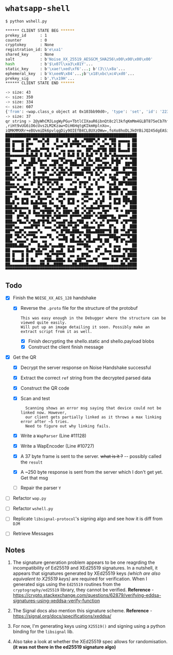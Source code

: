 # `whatsapp-shell`

```bash
$ python wshell.py

****** CLIENT STATE BEG ******
prekey_id      : 1
counter        : 0
cryptokey      : None
registration_id: b'e\xa1'
shared_key     : None
salt           : b'Noise_XX_25519_AESGCM_SHA256\x00\x00\x00\x00'
hash           : b'$\x07l\xa3\x81Y'...
static_key     : b'\xae!\xed\xf6'...; b'(3\\\x8a'...
ephemeral_key  : b'k\xeeN\x84'...;b'\x18\xbc\xc4\xd0'...
prekey_sig     : b',Y\x19H'...
****** CLIENT STATE END ******

-> size: 43
<- size: 350
-> size: 334
<- size: 607
{'from': <wap.class_o object at 0x103bb90d0>, 'type': 'set', 'id': '2236335922', 'xmlns': 'md'}
-> size: 37
qr string > 2@yWhCMJLogWyPGu+TbtlCIXauR6ibnQt8c2l3kfqKmMm4GLBT875eCb7hfChiBY5Bk5+taPiASrXsOA==
,riHt9vUG6iO6cUvs2LM2Kzaw+DiH6HqtgKIkmHplnXo=,
iQMKMMXRr+eBUvmiDk6pvlqgDiy9OIEfB4CL8UXzOWw=,foXo8hoDLJkOYBiJQ245dgEASibGYkpaaOvOt89Tvl8=
█████████████████████████████████████████████████████████
██ ▄▄▄▄▄ █▀ ▀▀▄▄▀▄█   █ ▄  █ ▄█▄ ▄▀███▀▄▀ ▄▀ ▀██ ▄▄▄▄▄ ██
██ █   █ █▀▀    █ ▀  ▀▄▄▄▀█ █▀▀█▀▄▄ ▄▄▀ ▀▄▄▀▀▄▀█ █   █ ██
██ █▄▄▄█ █▀▄▄█▄▀▀▀█ ▀ ▀ ▄▄ ▄▄▄ ▄▄  ██▀▄▄█▀██ ███ █▄▄▄█ ██
██▄▄▄▄▄▄▄█▄█▄█ █ █▄█ █▄▀ █ █▄█ █ █ █▄█ ▀ █ █▄▀▄█▄▄▄▄▄▄▄██
██▄▄▄  █▄  ██ █▄▄▄▀ ▄▄▄▀█▀▄▄▄ ▄▀▀▄█ █▄ ██▄▀▀  █▄█▄▀ ▀ ▀██
██▀   ▄▀▄▄██▀▀ █▄▄ ▄▄█▀▄▄▀▀ ███▄▄█ █▄▄▀ ▄▄▀█▀▄▀ █▀  ██▀██
███ ▀▀  ▄█▀ █  ▀▀▄█ ▄▀▄▀█▄▀▄█  ▀ ▄███ ▄▀█▀█▀▀▀▄██  █▀▀▀██
██▀▄▀▄  ▄█▀ █ ▀▀█▀ ▄▄▀▄█▀█▀▄█▀████ ▀▀█ █▄▀ ▄ ▄ ▄█▀▀▀██▀██
███▄▀▄▄▀▄ ▀ █▀█▀█▀█▄▄▄▄██ ▄▄▄ ▀▄  ▀ █ ▄ ▄▀█  ▀██▄  █▀▄▄██
██▄▄ ▄  ▄▄ █▀ █▄▀▀█▀▄▀█ ▄   ▄▀▀ █▀█▀ ▄ █    ▀▄▄█ ██▀█████
██▀▀▀▄▀█▄▄▄ ▄▄▀▄█ ▄▀▄▄▄█▀▄ ▄▄▄█ ▀ ▀▄█▄  █▀▀  █▄██▄ ▄▄  ██
███▀▀ ▀ ▄█▄ ▀▄█▄ █▄▄▀  ▄▄▄▀█▄██▀ ▄▄█▄▄ ▄ █▀ ▀█▄▄█ █ ▄████
██▀ █▄ ▄▄▄ ▀▀ █▄▄▄▀▀▄ ▄▀▀▄ ▄▄▄   ▄▀▀▄▄  ▄ █  █ ▄▄▄ ██▄ ██
██▄█ ▄ █▄█ █▄█▄█▄▄ █▄  ▀█  █▄█ ▀ ▄▀▀  ▄█ █▀  ▄ █▄█ ▀█▀███
███▄█▄▄▄▄▄  ██▄ ▀█▄▄ ▀█▄▀█▄   ▄▀ ▄▀▄▄█▄▄█▀█▀▀█ ▄▄  ▀  ███
███▄▀ █▄▄ █ █▄▄▀█▀██▀▄▀▄ ███▀▄██ ▄▀▄█▀▄ ▄▄▀█▀   ▀ ▀ ██▀██
███  █▀▀▄█   ▀▀▀█▀█▀▄▀██▀▀▀ █▀▀▀▀▄███▀ ▀▄███▀▀█▄ █▀▀▀ ▄██
███▄▄▀█▄▄▀▄▀█▄█▀█▀█▄▀▀▄▄▄█▀▄█▄▄▀██ ▄ ▄▀▄ ▄▀ █▀▀▀█ ▄▀█▀▀██
███▀▄▄  ▄▄▄█▀█▀ ▀▄▄▄ ▀▄█▀█▄▀▀▄█▀ ▄██▄▄▄ █▀▀  █▀▄   █  ███
██▀▀▄▄█▀▄ ▄▄▄▄▀▄    ▀▀▄ █▀██▄███▄▄ ██▄▄████▀▀█ ██ ▀▀▄█▀██
███ ▀█▄▀▄▀▀▀█▄ ▄▄▄▀█  ▄▀▀█▄ ▀█ ▄▀ ▀██   █▀▀▀▀███▄▄▀▀▀█▀██
██▄ ▀▄▄▄▄▀ █▄▄  ▄▄  ▀  ▀▀▀█ ██▄▄█▄▀▄█▄█▀▀█ ██  ▀█ █▀▄▄███
█████▄██▄▄▀   █▄▄█▄▀▄▄▄██▄ ▄▄▄ ▀▀▀██▄   ▄▄▀  █ ▄▄▄  ▀  ██
██ ▄▄▄▄▄ █▄█▀▄█▄▀▀ ▄█ ▄▄█  █▄█ ▀▀  ▀▄▄ █▀  █▄▄ █▄█ ▀█▀███
██ █   █ █   █▀▀ ▀█▄▀▀█▀▀█  ▄▄ ▄ █▀█▄   ▄▀▀  ▀▄▄▄▄▄█ ████
██ █▄▄▄█ █ █▄  ▄▄▀██▄▄███▄ █▄ ▄██▀▀▄▄▄▀█  ▀▀▀ █▄█ ▄▀█▀▄██
██▄▄▄▄▄▄▄█▄▄▄▄▄██▄█▄▄████▄▄▄▄██▄████▄▄▄▄████▄▄▄▄▄▄██▄████
▀▀▀▀▀▀▀▀▀▀▀▀▀▀▀▀▀▀▀▀▀▀▀▀▀▀▀▀▀▀▀▀▀▀▀▀▀▀▀▀▀▀▀▀▀▀▀▀▀▀▀▀▀▀▀▀▀

```
## Todo
- [x] Finish the `NOISE_XX_AES_128` handshake
  - [x] Reverse the `.proto` file for the structure of the protobuf
  
        This was easy enough in the Debugger where the structure can be viewed quite easily.
        Will put up an image detailing it soon. Possibly make an extract script from it as well.
	- [x] Finish decrypting the shello.static and shello.payload blobs	
	- [x] Construct the client finish message
- [x] Get the QR
	- [x] Decrypt the server response on Noise Handshake successful
	- [x] Extract the correct `ref` string from the decrypted parsed data
	- [x] Construct the QR code
	- [x] Scan and test
  
            Scanning shows an error msg saying that device could not be linked now. However,
            our client gets partially linked as it throws a max linking error after ~5 tries.
            Need to figure out why linking fails.
	- [x] Write a `WapParser` (Line #11128)
	- [x] Write a WapEncoder (Line #10727)
	- [x] A 37 byte frame is sent to the server. ~~what is it ?~~ -- possibly called the `result`
	- [x] A ~250 byte response is sent from the server which I don't get yet. Get that msg
	- [ ] Repair the parser `Y`
- [ ] Refactor `wap.py`
- [ ] Refactor `wshell.py`
- [ ] Replicate `libsignal-protocol`'s signing algo and see how it is diff from `DJM`
- [ ] Retrieve Messages


## Notes
1. The signature generation problem appears to be one reagrding the incompatibility of Ed25519
and XEd25519 signatures. In a nutshell, it appears that signatures generated by XEd25519 keys
*(which are also equivalent to X25519 keys)* are required for verification. When I generated sigs
using the `Ed25519` routines from the `cryptography/ed25519` library, they cannot be verified.
**Reference** - https://crypto.stackexchange.com/questions/62879/verifying-eddsa-signatures-using-xeddsa-verify-function

2. The Signal docs also mention this signature scheme.
**Reference** - https://signal.org/docs/specifications/xeddsa/

3. For now, I'm generating keys using `X25519()` and signing using a python binding for the `libsignal` lib.
4. Also take a look at whether the XEd25519 spec allows for randomisation. **(it was not there in the ed25519
signature algo)**
